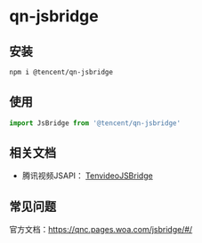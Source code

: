 # qn-jsbridge

## 安装 

```sh
npm i @tencent/qn-jsbridge
```
## 使用

```ts
import JsBridge from '@tencent/qn-jsbridge'
```

## 相关文档
- 腾讯视频JSAPI： [TenvideoJSBridge](http://vft.oa.com/doc/jsapi/phone/#api-_)
## 常见问题

官方文档：https://qnc.pages.woa.com/jsbridge/#/

